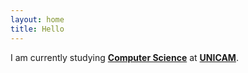 ```yaml
---
layout: home
title: Hello
---
```


I am currently studying __[Computer Science](https://unicam.coursecatalogue.cineca.it/corsi/2023/10025?annoOrdinamento=2016)__
at __[UNICAM](https://www.unicam.it/en/home)__.  